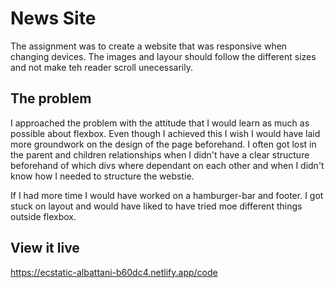# News Site

The assignment was to create a website that was responsive when changing devices. The images and layour should follow the different sizes and not make teh reader scroll unecessarily. 

## The problem

I approached the problem with the attitude that I would learn as much as possible about flexbox. Even though I achieved this I wish I would have laid more groundwork on the design of the page beforehand. I often got lost in the parent and children relationships when I didn't have a clear structure beforehand of which divs where dependant on each other and when I didn't know how I needed to structure the webstie. 

If I had more time I would have worked on a hamburger-bar and footer. I got stuck on layout and would have liked to have tried moe different things outside flexbox. 

## View it live
https://ecstatic-albattani-b60dc4.netlify.app/code

